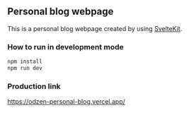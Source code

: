 ## Personal blog webpage

This is a personal blog webpage created by using [SvelteKit](https://kit.svelte.dev/).

### How to run in development mode

```bash
npm install
npm run dev
```

### Production link

https://odzen-personal-blog.vercel.app/
